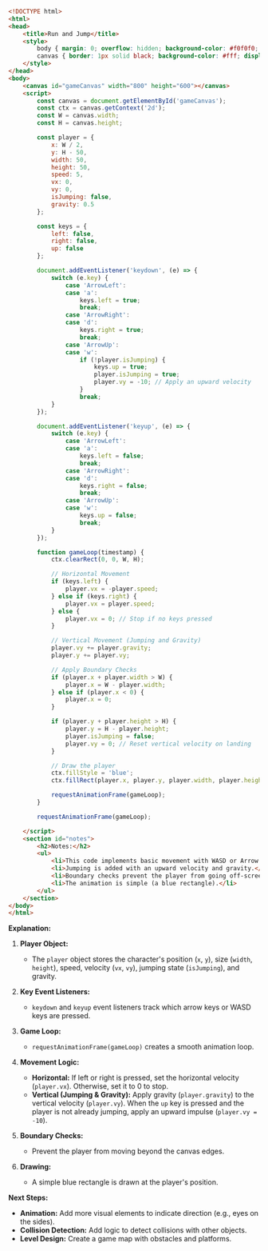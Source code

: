 ```html
<!DOCTYPE html>
<html>
<head>
    <title>Run and Jump</title>
    <style>
        body { margin: 0; overflow: hidden; background-color: #f0f0f0; }
        canvas { border: 1px solid black; background-color: #fff; display: block; margin: 20px auto; }
    </style>
</head>
<body>
    <canvas id="gameCanvas" width="800" height="600"></canvas>
    <script>
        const canvas = document.getElementById('gameCanvas');
        const ctx = canvas.getContext('2d');
        const W = canvas.width;
        const H = canvas.height;

        const player = {
            x: W / 2,
            y: H - 50,
            width: 50,
            height: 50,
            speed: 5,
            vx: 0,
            vy: 0,
            isJumping: false,
            gravity: 0.5
        };

        const keys = {
            left: false,
            right: false,
            up: false
        };

        document.addEventListener('keydown', (e) => {
            switch (e.key) {
                case 'ArrowLeft':
                case 'a':
                    keys.left = true;
                    break;
                case 'ArrowRight':
                case 'd':
                    keys.right = true;
                    break;
                case 'ArrowUp':
                case 'w':
                    if (!player.isJumping) {
                        keys.up = true;
                        player.isJumping = true;
                        player.vy = -10; // Apply an upward velocity
                    }
                    break;
            }
        });

        document.addEventListener('keyup', (e) => {
            switch (e.key) {
                case 'ArrowLeft':
                case 'a':
                    keys.left = false;
                    break;
                case 'ArrowRight':
                case 'd':
                    keys.right = false;
                    break;
                case 'ArrowUp':
                case 'w':
                    keys.up = false;
                    break;
            }
        });

        function gameLoop(timestamp) {
            ctx.clearRect(0, 0, W, H);

            // Horizontal Movement
            if (keys.left) {
                player.vx = -player.speed;
            } else if (keys.right) {
                player.vx = player.speed;
            } else {
                player.vx = 0; // Stop if no keys pressed
            }

            // Vertical Movement (Jumping and Gravity)
            player.vy += player.gravity;
            player.y += player.vy;

            // Apply Boundary Checks
            if (player.x + player.width > W) {
                player.x = W - player.width;
            } else if (player.x < 0) {
                player.x = 0;
            }

            if (player.y + player.height > H) {
                player.y = H - player.height;
                player.isJumping = false;
                player.vy = 0; // Reset vertical velocity on landing
            }

            // Draw the player
            ctx.fillStyle = 'blue';
            ctx.fillRect(player.x, player.y, player.width, player.height);

            requestAnimationFrame(gameLoop);
        }

        requestAnimationFrame(gameLoop);

    </script>
    <section id="notes">
        <h2>Notes:</h2>
        <ul>
            <li>This code implements basic movement with WASD or Arrow keys.</li>
            <li>Jumping is added with an upward velocity and gravity.</li>
            <li>Boundary checks prevent the player from going off-screen.</li>
            <li>The animation is simple (a blue rectangle).</li>
        </ul>
    </section>
</body>
</html>

```

**Explanation:**

1. **Player Object:**

   - The `player` object stores the character's position (`x`, `y`), size (`width`, `height`), speed, velocity (`vx`, `vy`), jumping state (`isJumping`), and gravity.

2. **Key Event Listeners:**

   - `keydown` and `keyup` event listeners track which arrow keys or WASD keys are pressed.

3. **Game Loop:**
   - `requestAnimationFrame(gameLoop)` creates a smooth animation loop.

4. **Movement Logic:**

   - **Horizontal:** If left or right is pressed, set the horizontal velocity (`player.vx`). Otherwise, set it to 0 to stop.
   - **Vertical (Jumping & Gravity):** Apply gravity (`player.gravity`) to the vertical velocity (`player.vy`). When the `up` key is pressed and the player is not already jumping, apply an upward impulse (`player.vy = -10`).

5. **Boundary Checks:**

   - Prevent the player from moving beyond the canvas edges.

6. **Drawing:**

   - A simple blue rectangle is drawn at the player's position.

**Next Steps:**

- **Animation:** Add more visual elements to indicate direction (e.g., eyes on the sides).
- **Collision Detection:** Add logic to detect collisions with other objects.
- **Level Design:** Create a game map with obstacles and platforms.
 <!-- 102.31s -->